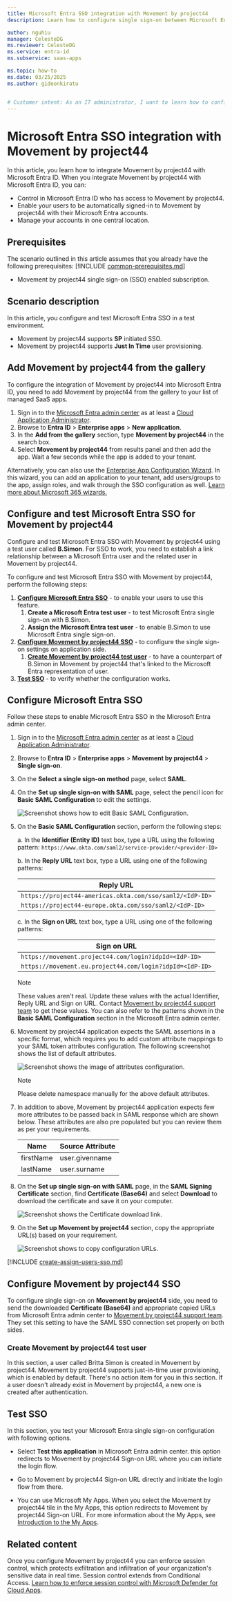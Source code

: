```yaml
---
title: Microsoft Entra SSO integration with Movement by project44
description: Learn how to configure single sign-on between Microsoft Entra ID and Movement by project44.

author: nguhiu
manager: CelesteDG
ms.reviewer: CelesteDG
ms.service: entra-id
ms.subservice: saas-apps

ms.topic: how-to
ms.date: 03/25/2025
ms.author: gideonkiratu


# Customer intent: As an IT administrator, I want to learn how to configure single sign-on between Microsoft Entra ID and Movement by project44 so that I can control who has access to Movement by project44, enable automatic sign-in with Microsoft Entra accounts, and manage my accounts in one central location.
---
```


# Microsoft Entra SSO integration with Movement by project44

In this article,  you learn how to integrate Movement by project44 with Microsoft Entra ID. When you integrate Movement by project44 with Microsoft Entra ID, you can:

* Control in Microsoft Entra ID who has access to Movement by project44.
* Enable your users to be automatically signed-in to Movement by project44 with their Microsoft Entra accounts.
* Manage your accounts in one central location.

## Prerequisites
The scenario outlined in this article assumes that you already have the following prerequisites:
[!INCLUDE [common-prerequisites.md](~/identity/saas-apps/includes/common-prerequisites.md)]
* Movement by project44 single sign-on (SSO) enabled subscription.

## Scenario description

In this article,  you configure and test Microsoft Entra SSO in a test environment.

* Movement by project44 supports **SP** initiated SSO.
* Movement by project44 supports **Just In Time** user provisioning.

## Add Movement by project44 from the gallery

To configure the integration of Movement by project44 into Microsoft Entra ID, you need to add Movement by project44 from the gallery to your list of managed SaaS apps.

1. Sign in to the [Microsoft Entra admin center](https://entra.microsoft.com) as at least a [Cloud Application Administrator](~/identity/role-based-access-control/permissions-reference.md#cloud-application-administrator).
1. Browse to **Entra ID** > **Enterprise apps** > **New application**.
1. In the **Add from the gallery** section, type **Movement by project44** in the search box.
1. Select **Movement by project44** from results panel and then add the app. Wait a few seconds while the app is added to your tenant.

Alternatively, you can also use the [Enterprise App Configuration Wizard](https://portal.office.com/AdminPortal/home?Q=Docs#/azureadappintegration). In this wizard, you can add an application to your tenant, add users/groups to the app, assign roles, and walk through the SSO configuration as well. [Learn more about Microsoft 365 wizards.](/microsoft-365/admin/misc/azure-ad-setup-guides)

## Configure and test Microsoft Entra SSO for Movement by project44

Configure and test Microsoft Entra SSO with Movement by project44 using a test user called **B.Simon**. For SSO to work, you need to establish a link relationship between a Microsoft Entra user and the related user in Movement by project44.

To configure and test Microsoft Entra SSO with Movement by project44, perform the following steps:

1. **[Configure Microsoft Entra SSO](#configure-microsoft-entra-sso)** - to enable your users to use this feature.
    1. **Create a Microsoft Entra test user** - to test Microsoft Entra single sign-on with B.Simon.
    1. **Assign the Microsoft Entra test user** - to enable B.Simon to use Microsoft Entra single sign-on.
1. **[Configure Movement by project44 SSO](#configure-movement-by-project44-sso)** - to configure the single sign-on settings on application side.
    1. **[Create Movement by project44 test user](#create-movement-by-project44-test-user)** - to have a counterpart of B.Simon in Movement by project44 that's linked to the Microsoft Entra representation of user.
1. **[Test SSO](#test-sso)** - to verify whether the configuration works.

## Configure Microsoft Entra SSO

Follow these steps to enable Microsoft Entra SSO in the Microsoft Entra admin center.

1. Sign in to the [Microsoft Entra admin center](https://entra.microsoft.com) as at least a [Cloud Application Administrator](~/identity/role-based-access-control/permissions-reference.md#cloud-application-administrator).
1. Browse to **Entra ID** > **Enterprise apps** > **Movement by project44** > **Single sign-on**.
1. On the **Select a single sign-on method** page, select **SAML**.
1. On the **Set up single sign-on with SAML** page, select the pencil icon for **Basic SAML Configuration** to edit the settings.

   ![Screenshot shows how to edit Basic SAML Configuration.](common/edit-urls.png "Basic Configuration")

1. On the **Basic SAML Configuration** section, perform the following steps:

    a. In the **Identifier (Entity ID)** text box, type a URL using the following pattern:
    `https://www.okta.com/saml2/service-provider/<provider-ID>`

    b. In the **Reply URL** text box, type a URL using one of the following patterns:

    |**Reply URL**|
    |-------------|
    |`https://project44-americas.okta.com/sso/saml2/<IdP-ID>`|
    |`https://project44-europe.okta.com/sso/saml2/<IdP-ID>`|

    c. In the **Sign on URL** text box, type a URL using one of the following patterns:

    |**Sign on URL**|
    |---------------|
    |`https://movement.project44.com/login?idpId=<IdP-ID>`|
    |`https://movement.eu.project44.com/login?idpId=<IdP-ID>`|

	> [!NOTE]
	> These values aren't real. Update these values with the actual Identifier, Reply URL and Sign on URL. Contact [Movement by project44 support team](mailto:support@project44.com) to get these values. You can also refer to the patterns shown in the **Basic SAML Configuration** section in the Microsoft Entra admin center.

1. Movement by project44 application expects the SAML assertions in a specific format, which requires you to add custom attribute mappings to your SAML token attributes configuration. The following screenshot shows the list of default attributes.

	![Screenshot shows the image of attributes configuration.](common/default-attributes.png "Image")
    
    > [!Note]
    > Please delete namespace manually for the above default attributes.

1. In addition to above, Movement by project44 application expects few more attributes to be passed back in SAML response which are shown below. These attributes are also pre populated but you can review them as per your requirements.
	
	| Name | Source Attribute|
	| --------------- | --------- |
	| firstName | user.givenname |
	| lastName  | user.surname|

1. On the **Set up single sign-on with SAML** page, in the **SAML Signing Certificate** section, find **Certificate (Base64)** and select **Download** to download the certificate and save it on your computer.

	![Screenshot shows the Certificate download link.](common/certificatebase64.png "Certificate")

1. On the **Set up Movement by project44** section, copy the appropriate URL(s) based on your requirement.

	![Screenshot shows to copy configuration URLs.](common/copy-configuration-urls.png "Metadata")

<a name='create-a-microsoft-entra-id-test-user'></a>

[!INCLUDE [create-assign-users-sso.md](~/identity/saas-apps/includes/create-assign-users-sso.md)]

## Configure Movement by project44 SSO

To configure single sign-on on **Movement by project44** side, you need to send the downloaded **Certificate (Base64)** and appropriate copied URLs from Microsoft Entra admin center to [Movement by project44 support team](mailto:support@project44.com). They set this setting to have the SAML SSO connection set properly on both sides.

### Create Movement by project44 test user

In this section, a user called Britta Simon is created in Movement by project44. Movement by project44 supports just-in-time user provisioning, which is enabled by default. There's no action item for you in this section. If a user doesn't already exist in Movement by project44, a new one is created after authentication.

## Test SSO 

In this section, you test your Microsoft Entra single sign-on configuration with following options.
 
* Select **Test this application** in Microsoft Entra admin center. this option redirects to Movement by project44 Sign-on URL where you can initiate the login flow.
 
* Go to Movement by project44 Sign-on URL directly and initiate the login flow from there.
 
* You can use Microsoft My Apps. When you select the Movement by project44 tile in the My Apps, this option redirects to Movement by project44 Sign-on URL. For more information about the My Apps, see [Introduction to the My Apps](https://support.microsoft.com/account-billing/sign-in-and-start-apps-from-the-my-apps-portal-2f3b1bae-0e5a-4a86-a33e-876fbd2a4510).

## Related content

Once you configure Movement by project44 you can enforce session control, which protects exfiltration and infiltration of your organization's sensitive data in real time. Session control extends from Conditional Access. [Learn how to enforce session control with Microsoft Defender for Cloud Apps](/cloud-app-security/proxy-deployment-any-app).
